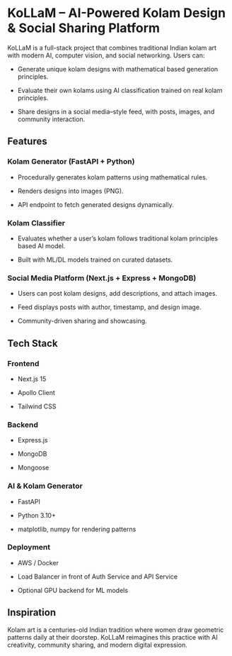 # KoLLaM – AI-Powered Kolam Design & Social Sharing Platform

KoLLaM is a full-stack project that combines traditional Indian kolam art with modern AI, computer vision, and social networking.
Users can:

- Generate unique kolam designs with mathematical based generation principles.

- Evaluate their own kolams using AI classification trained on real kolam principles.

- Share designs in a social media–style feed, with posts, images, and community interaction.

## Features

### Kolam Generator (FastAPI + Python)

- Procedurally generates kolam patterns using mathematical rules.

- Renders designs into images (PNG).

- API endpoint to fetch generated designs dynamically.

### Kolam Classifier

- Evaluates whether a user’s kolam follows traditional kolam principles based AI model.

- Built with ML/DL models trained on curated datasets.

### Social Media Platform (Next.js + Express + MongoDB)

- Users can post kolam designs, add descriptions, and attach images.

- Feed displays posts with author, timestamp, and design image.

- Community-driven sharing and showcasing.

## Tech Stack

### Frontend

- Next.js 15

- Apollo Client

- Tailwind CSS

### Backend

- Express.js

- MongoDB

- Mongoose

### AI & Kolam Generator

- FastAPI

- Python 3.10+

- matplotlib, numpy for rendering patterns

### Deployment

- AWS / Docker

- Load Balancer in front of Auth Service and API Service

- Optional GPU backend for ML models

## Inspiration

Kolam art is a centuries-old Indian tradition where women draw geometric patterns daily at their doorstep. KoLLaM reimagines this practice with AI creativity, community sharing, and modern digital expression.
